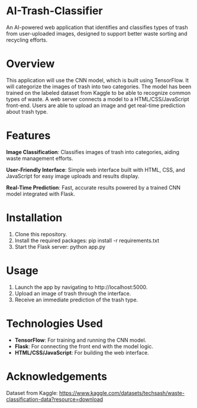 # AI-Trash-Classifier
An AI-powered web application that identifies and classifies types of trash from user-uploaded images, designed to support better waste sorting and recycling efforts.

# Overview
This application will use the CNN model, which is built using TensorFlow. It will categorize the images of trash into two categories. The model has been trained on the labeled dataset from Kaggle to be able to recognize common types of waste. A web server connects a model to a HTML/CSS/JavaScript front-end. Users are able to upload an image and get real-time prediction about trash type.

# Features
**Image Classification**: Classifies images of trash into categories, aiding waste management efforts.

**User-Friendly Interface**: Simple web interface built with HTML, CSS, and JavaScript for easy image uploads and results display.

**Real-Time Prediction**: Fast, accurate results powered by a trained CNN model integrated with Flask.

# Installation
1. Clone this repository.
2. Install the required packages:
  pip install -r requirements.txt
3. Start the Flask server:
  python app.py

# Usage
1. Launch the app by navigating to http://localhost:5000.
2. Upload an image of trash through the interface.
3. Receive an immediate prediction of the trash type.
   
# Technologies Used
- **TensorFlow**: For training and running the CNN model.
- **Flask**: For connecting the front end with the model logic.
- **HTML/CSS/JavaScript**: For building the web interface.

# Acknowledgements
Dataset from Kaggle: https://www.kaggle.com/datasets/techsash/waste-classification-data?resource=download
